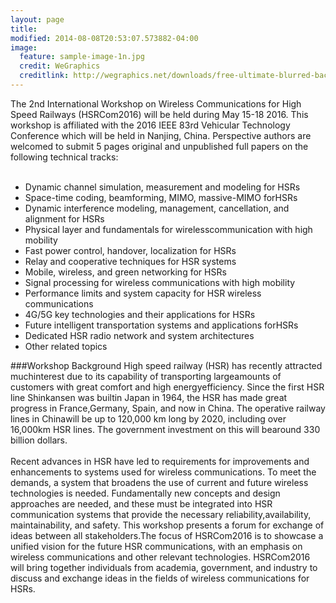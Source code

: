```yaml
---
layout: page
title: 
modified: 2014-08-08T20:53:07.573882-04:00
image:
  feature: sample-image-1n.jpg
  credit: WeGraphics
  creditlink: http://wegraphics.net/downloads/free-ultimate-blurred-background-pack/
---
```



The 2nd International Workshop on Wireless Communications for High Speed Railways (HSRCom2016) will be held during May 15-18 2016. This workshop is affiliated with the 2016 IEEE 83rd Vehicular Technology Conference which will be held in Nanjing, China. Perspective authors are welcomed to submit 5 pages original and unpublished full papers on the following technical tracks:<br><br>
- Dynamic channel simulation, measurement and modeling for HSRs<br>
-	Space-time coding, beamforming, MIMO, massive-MIMO forHSRs<br>
-	Dynamic interference modeling, management, cancellation, and alignment for HSRs<br>
-	Physical layer and fundamentals for wirelesscommunication with high mobility<br>
-	Fast power control, handover, localization for HSRs<br>
-	Relay and cooperative techniques for HSR systems<br>
-	Mobile, wireless, and green networking for HSRs<br>
-	Signal processing for wireless communications with high mobility<br>
-	Performance limits and system capacity for HSR wireless communications<br>
-	4G/5G key technologies and their applications for HSRs<br>
-	Future intelligent transportation systems and applications forHSRs<br>
-	Dedicated HSR radio network and system architectures<br>
-	Other related topics<br>

###Workshop Background
High speed railway (HSR) has recently attracted muchinterest due to its capability of transporting largeamounts of customers with great comfort and high energyefficiency. Since the first HSR line Shinkansen was builtin Japan in 1964, the HSR has made great progress in France,Germany, Spain, and now in China. The operative railway lines in Chinawill be up to 120,000 km long by 2020, including over 16,000km HSR lines. The government investment on this will bearound 330 billion dollars.<br><br>Recent advances in HSR have led to requirements for improvements and enhancements to systems used for wireless communications. To meet the demands, a system that broadens the use of current and future wireless technologies is needed. Fundamentally new concepts and design approaches are needed, and these must be integrated into HSR communication systems that provide the necessary reliability,availability, maintainability, and safety. This workshop presents a forum for exchange of ideas between all stakeholders.The focus of HSRCom2016 is to showcase a unified vision for the future HSR communications, with an emphasis on wireless communications and other relevant technologies. HSRCom2016 will bring together individuals from academia, government, and industry to discuss and exchange ideas in the fields of wireless communications for HSRs.

